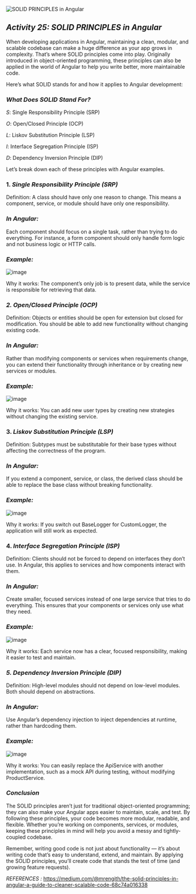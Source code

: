 ![SOLID PRINCIPLES in Angular](https://github.com/user-attachments/assets/f62466cb-7eba-4150-9fd0-7097b06a37a6)

## *Activity 25: SOLID PRINCIPLES in Angular*

When developing applications in Angular, maintaining a clean, modular, and scalable codebase can make a huge difference as your app grows in complexity. That’s where SOLID principles come into play. Originally introduced in object-oriented programming, these principles can also be applied in the world of Angular to help you write better, more maintainable code.

Here’s what SOLID stands for and how it applies to Angular development:

### *What Does SOLID Stand For?*

*S*: Single Responsibility Principle (SRP)

*O*: Open/Closed Principle (OCP)

*L*: Liskov Substitution Principle (LSP)

*I*: Interface Segregation Principle (ISP)

*D*: Dependency Inversion Principle (DIP)

Let’s break down each of these principles with Angular examples.

### 1. *Single Responsibility Principle (SRP)*

Definition: A class should have only one reason to change. This means a component, service, or module should have only one responsibility.

### *In Angular:*

Each component should focus on a single task, rather than trying to do everything. For instance, a form component should only handle form logic and not business logic or HTTP calls.

### *Example:*
![image](https://github.com/user-attachments/assets/d65e65f6-1016-44c9-a0b0-d7a573f7b98f)

Why it works: The component’s only job is to present data, while the service is responsible for retrieving that data.

### *2. Open/Closed Principle (OCP)*

Definition: Objects or entities should be open for extension but closed for modification. You should be able to add new functionality without changing existing code.

### *In Angular:*

Rather than modifying components or services when requirements change, you can extend their functionality through inheritance or by creating new services or modules.

### *Example:*
![image](https://github.com/user-attachments/assets/0f0061a2-163e-4979-9b87-356c3f0e8f0e)

Why it works: You can add new user types by creating new strategies without changing the existing service.

### 3. *Liskov Substitution Principle (LSP)*

Definition: Subtypes must be substitutable for their base types without affecting the correctness of the program.

### *In Angular:*

If you extend a component, service, or class, the derived class should be able to replace the base class without breaking functionality.

### *Example:*

![image](https://github.com/user-attachments/assets/1bfe83df-bf05-44f2-8f6d-10df0a6d6fd2)

Why it works: If you switch out BaseLogger for CustomLogger, the application will still work as expected.

### 4. *Interface Segregation Principle (ISP)*
Definition: Clients should not be forced to depend on interfaces they don’t use. In Angular, this applies to services and how components interact with them.

### *In Angular:*
Create smaller, focused services instead of one large service that tries to do everything. This ensures that your components or services only use what they need.

### *Example:*
![image](https://github.com/user-attachments/assets/12e98677-0b3b-4eea-94e1-2fdd6d62a690)

Why it works: Each service now has a clear, focused responsibility, making it easier to test and maintain.

### *5. Dependency Inversion Principle (DIP)*

Definition: High-level modules should not depend on low-level modules. Both should depend on abstractions.

### *In Angular:*

Use Angular’s dependency injection to inject dependencies at runtime, rather than hardcoding them.

### *Example:*
![image](https://github.com/user-attachments/assets/6d13c5b8-413d-4b8d-9f66-483f8cce92c6)

Why it works: You can easily replace the ApiService with another implementation, such as a mock API during testing, without modifying ProductService.

### *Conclusion*

The SOLID principles aren’t just for traditional object-oriented programming; they can also make your Angular apps easier to maintain, scale, and test. By following these principles, your code becomes more modular, readable, and flexible. Whether you’re working on components, services, or modules, keeping these principles in mind will help you avoid a messy and tightly-coupled codebase.

Remember, writing good code is not just about functionality — it’s about writing code that’s easy to understand, extend, and maintain. By applying the SOLID principles, you’ll create code that stands the test of time (and growing feature requests).

*REFERENCES :* https://medium.com/@mrengith/the-solid-principles-in-angular-a-guide-to-cleaner-scalable-code-68c74a016338

